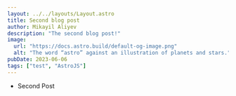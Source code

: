 ```yaml
---
layout: ../../layouts/Layout.astro
title: Second blog post
author: Mikayil Aliyev
description: "The second blog post!"
image: 
  url: "https://docs.astro.build/default-og-image.png"
  alt: "The word “astro” against an illustration of planets and stars."
pubDate: 2023-06-06
tags: ["test", "AstroJS"]
---
```


* Second Post